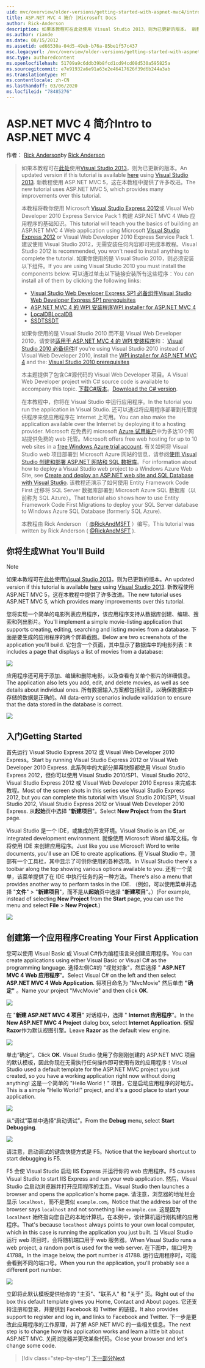 ```yaml
---
uid: mvc/overview/older-versions/getting-started-with-aspnet-mvc4/intro-to-aspnet-mvc-4
title: ASP.NET MVC 4 简介 |Microsoft Docs
author: Rick-Anderson
description: 如果本教程可在此处使用 Visual Studio 2013，则为已更新的版本。 新教程使用 ASP.NET MVC 5，它对 t 。
ms.author: riande
ms.date: 08/15/2012
ms.assetid: ed66530a-04d5-49eb-b76a-85be1f57c437
msc.legacyurl: /mvc/overview/older-versions/getting-started-with-aspnet-mvc4/intro-to-aspnet-mvc-4
msc.type: authoredcontent
ms.openlocfilehash: 51709a9c6ddb39b8fcd1cd94cd08d530a595825a
ms.sourcegitcommit: e7e91932a6e91a63e2e46417626f39d6b244a3ab
ms.translationtype: MT
ms.contentlocale: zh-CN
ms.lasthandoff: 03/06/2020
ms.locfileid: "78485276"
---
```

# <a name="intro-to-aspnet-mvc-4"></a><span data-ttu-id="51cea-104">ASP.NET MVC 4 简介</span><span class="sxs-lookup"><span data-stu-id="51cea-104">Intro to ASP.NET MVC 4</span></span>

<span data-ttu-id="51cea-105">作者： [Rick Anderson](https://twitter.com/RickAndMSFT)</span><span class="sxs-lookup"><span data-stu-id="51cea-105">by [Rick Anderson](https://twitter.com/RickAndMSFT)</span></span>

> <span data-ttu-id="51cea-106">如果本教程可在[此处](../../getting-started/introduction/getting-started.md)使用[Visual Studio 2013](https://my.visualstudio.com/Downloads?q=visual%20studio%202013)，则为已更新的版本。</span><span class="sxs-lookup"><span data-stu-id="51cea-106">An updated version if this tutorial is available [here](../../getting-started/introduction/getting-started.md) using [Visual Studio 2013](https://my.visualstudio.com/Downloads?q=visual%20studio%202013).</span></span> <span data-ttu-id="51cea-107">新教程使用 ASP.NET MVC 5，这在本教程中提供了许多改进。</span><span class="sxs-lookup"><span data-stu-id="51cea-107">The new tutorial uses ASP.NET MVC 5, which provides many improvements over this tutorial.</span></span>
>
> <span data-ttu-id="51cea-108">本教程将教你使用 Microsoft [Visual Studio Express 2012](https://www.microsoft.com/visualstudio/11/products/express)或 Visual Web Developer 2010 Express Service Pack 1 构建 ASP.NET MVC 4 Web 应用程序的基础知识。</span><span class="sxs-lookup"><span data-stu-id="51cea-108">This tutorial will teach you the basics of building an ASP.NET MVC 4 Web application using Microsoft [Visual Studio Express 2012](https://www.microsoft.com/visualstudio/11/products/express) or Visual Web Developer 2010 Express Service Pack 1.</span></span> <span data-ttu-id="51cea-109">建议使用 Visual Studio 2012，无需安装任何内容即可完成本教程。</span><span class="sxs-lookup"><span data-stu-id="51cea-109">Visual Studio 2012 is recommended, you won't need to install anything to complete the tutorial.</span></span> <span data-ttu-id="51cea-110">如果你使用的是 Visual Studio 2010，则必须安装以下组件。</span><span class="sxs-lookup"><span data-stu-id="51cea-110">If you are using Visual Studio 2010 you must install the components below.</span></span> <span data-ttu-id="51cea-111">可以通过单击以下链接安装所有这些程序：</span><span class="sxs-lookup"><span data-stu-id="51cea-111">You can install all of them by clicking the following links:</span></span>
>
> - [<span data-ttu-id="51cea-112">Visual Studio Web Developer Express SP1 必备组件</span><span class="sxs-lookup"><span data-stu-id="51cea-112">Visual Studio Web Developer Express SP1 prerequisites</span></span>](https://www.microsoft.com/web/gallery/install.aspx?appid=VWD2010SP1Pack)
> - [<span data-ttu-id="51cea-113">ASP.NET MVC 4 的 WPI 安装程序</span><span class="sxs-lookup"><span data-stu-id="51cea-113">WPI installer for ASP.NET MVC 4</span></span>](https://go.microsoft.com/fwlink/?LinkId=243392)
> - [<span data-ttu-id="51cea-114">LocalDB</span><span class="sxs-lookup"><span data-stu-id="51cea-114">LocalDB</span></span>](https://www.microsoft.com/web/gallery/install.aspx?appid=SQLLocalDBOnly_11_0)
> - [<span data-ttu-id="51cea-115">SSDT</span><span class="sxs-lookup"><span data-stu-id="51cea-115">SSDT</span></span>](https://blogs.msdn.com/b/rickandy/archive/2012/08/02/installing-and-using-sql-server-data-tools-ssdt-on-visual-studio-2010-and-vwd.aspx)
>
> <span data-ttu-id="51cea-116">如果你使用的是 Visual Studio 2010 而不是 Visual Web Developer 2010，请安装[适用于 ASP.NET MVC 4 的 WPI 安装程序](https://go.microsoft.com/fwlink/?LinkId=243392)和： [Visual Studio 2010 必备组件](https://www.microsoft.com/web/gallery/install.aspx?appsxml=&amp;appid=VS2010SP1Pack)</span><span class="sxs-lookup"><span data-stu-id="51cea-116">If you're using Visual Studio 2010 instead of Visual Web Developer 2010, install the [WPI installer for ASP.NET MVC 4](https://go.microsoft.com/fwlink/?LinkId=243392) and the: [Visual Studio 2010 prerequisites](https://www.microsoft.com/web/gallery/install.aspx?appsxml=&amp;appid=VS2010SP1Pack)</span></span>
>
> <span data-ttu-id="51cea-117">本主题提供了包含C#源代码的 Visual Web Developer 项目。</span><span class="sxs-lookup"><span data-stu-id="51cea-117">A Visual Web Developer project with C# source code is available to accompany this topic.</span></span> <span data-ttu-id="51cea-118">[下载C#版本](https://code.msdn.microsoft.com/Intro-to-ASPNET-MVC-4-61d0219d/file/114480/1/MvcMovie.zip)。</span><span class="sxs-lookup"><span data-stu-id="51cea-118">[Download the C# version](https://code.msdn.microsoft.com/Intro-to-ASPNET-MVC-4-61d0219d/file/114480/1/MvcMovie.zip).</span></span>
>
> <span data-ttu-id="51cea-119">在本教程中，你将在 Visual Studio 中运行应用程序。</span><span class="sxs-lookup"><span data-stu-id="51cea-119">In the tutorial you run the application in Visual Studio.</span></span> <span data-ttu-id="51cea-120">还可以通过将应用程序部署到托管提供程序来使应用程序在 Internet 上可用。</span><span class="sxs-lookup"><span data-stu-id="51cea-120">You can also make the application available over the Internet by deploying it to a hosting provider.</span></span> <span data-ttu-id="51cea-121">Microsoft 在免费的 microsoft [Azure 试用帐户](https://www.windowsazure.com/pricing/free-trial/?WT.mc_id=A443DD604)中为多达10个网站提供免费的 web 托管。</span><span class="sxs-lookup"><span data-stu-id="51cea-121">Microsoft offers free web hosting for up to 10 web sites in a [free Windows Azure trial account](https://www.windowsazure.com/pricing/free-trial/?WT.mc_id=A443DD604).</span></span> <span data-ttu-id="51cea-122">有关如何将 Visual Studio web 项目部署到 Microsoft Azure 网站的信息，请参阅[使用 Visual Studio 创建和部署 ASP.NET 网站和 SQL 数据库](https://docs.microsoft.com/dotnet/azure/)。</span><span class="sxs-lookup"><span data-stu-id="51cea-122">For information about how to deploy a Visual Studio web project to a Windows Azure Web Site, see [Create and deploy an ASP.NET web site and SQL Database with Visual Studio](https://docs.microsoft.com/dotnet/azure/).</span></span> <span data-ttu-id="51cea-123">该教程还演示了如何使用 Entity Framework Code First 迁移将 SQL Server 数据库部署到 Microsoft Azure SQL 数据库（以前称为 SQL Azure）。</span><span class="sxs-lookup"><span data-stu-id="51cea-123">That tutorial also shows how to use Entity Framework Code First Migrations to deploy your SQL Server database to Windows Azure SQL Database (formerly SQL Azure).</span></span>
>
> <span data-ttu-id="51cea-124">本教程由 Rick Anderson （ [@RickAndMSFT](https://twitter.com/#!/RickAndMSFT) ）编写。</span><span class="sxs-lookup"><span data-stu-id="51cea-124">This tutorial was written by Rick Anderson ( [@RickAndMSFT](https://twitter.com/#!/RickAndMSFT) ).</span></span>

## <a name="what-youll-build"></a><span data-ttu-id="51cea-125">你将生成</span><span class="sxs-lookup"><span data-stu-id="51cea-125">What You'll Build</span></span>

> [!NOTE]
> <span data-ttu-id="51cea-126">如果本教程可在[此处](../../getting-started/introduction/getting-started.md)使用[Visual Studio 2013](https://my.visualstudio.com/Downloads?q=visual%20studio%202013)，则为已更新的版本。</span><span class="sxs-lookup"><span data-stu-id="51cea-126">An updated version if this tutorial is available [here](../../getting-started/introduction/getting-started.md) using [Visual Studio 2013](https://my.visualstudio.com/Downloads?q=visual%20studio%202013).</span></span> <span data-ttu-id="51cea-127">新教程使用 ASP.NET MVC 5，这在本教程中提供了许多改进。</span><span class="sxs-lookup"><span data-stu-id="51cea-127">The new tutorial uses ASP.NET MVC 5, which provides many improvements over this tutorial.</span></span>

<span data-ttu-id="51cea-128">您将实现一个简单的电影列表应用程序，该应用程序支持从数据库创建、编辑、搜索和列出影片。</span><span class="sxs-lookup"><span data-stu-id="51cea-128">You'll implement a simple movie-listing application that supports creating, editing, searching and listing movies from a database.</span></span> <span data-ttu-id="51cea-129">下面是要生成的应用程序的两个屏幕截图。</span><span class="sxs-lookup"><span data-stu-id="51cea-129">Below are two screenshots of the application you'll build.</span></span> <span data-ttu-id="51cea-130">它包含一个页面，其中显示了数据库中的电影列表：</span><span class="sxs-lookup"><span data-stu-id="51cea-130">It includes a page that displays a list of movies from a database:</span></span>

![](intro-to-aspnet-mvc-4/_static/image1.png)

<span data-ttu-id="51cea-131">应用程序还可用于添加、编辑和删除电影，以及查看有关单个影片的详细信息。</span><span class="sxs-lookup"><span data-stu-id="51cea-131">The application also lets you add, edit, and delete movies, as well as see details about individual ones.</span></span> <span data-ttu-id="51cea-132">所有数据输入方案都包括验证，以确保数据库中存储的数据是正确的。</span><span class="sxs-lookup"><span data-stu-id="51cea-132">All data-entry scenarios include validation to ensure that the data stored in the database is correct.</span></span>

![](intro-to-aspnet-mvc-4/_static/image2.png)

## <a name="getting-started"></a><span data-ttu-id="51cea-133">入门</span><span class="sxs-lookup"><span data-stu-id="51cea-133">Getting Started</span></span>

<span data-ttu-id="51cea-134">首先运行 Visual Studio Express 2012 或 Visual Web Developer 2010 Express。</span><span class="sxs-lookup"><span data-stu-id="51cea-134">Start by running Visual Studio Express 2012 or Visual Web Developer 2010 Express.</span></span> <span data-ttu-id="51cea-135">此系列中的大部分屏幕快照都使用 Visual Studio Express 2012，但你可以使用 Visual Studio 2010/SP1、Visual Studio 2012、Visual Studio Express 2012 或 Visual Web Developer 2010 Express 来完成本教程。</span><span class="sxs-lookup"><span data-stu-id="51cea-135">Most of the screen shots in this series use Visual Studio Express 2012, but you can complete this tutorial with Visual Studio 2010/SP1, Visual Studio 2012, Visual Studio Express 2012 or Visual Web Developer 2010 Express.</span></span> <span data-ttu-id="51cea-136">从**起始**页中选择 "**新建项目**"。</span><span class="sxs-lookup"><span data-stu-id="51cea-136">Select **New Project** from the **Start** page.</span></span>

<span data-ttu-id="51cea-137">Visual Studio 是一个 IDE，或集成的开发环境。</span><span class="sxs-lookup"><span data-stu-id="51cea-137">Visual Studio is an IDE, or integrated development environment.</span></span> <span data-ttu-id="51cea-138">就像使用 Microsoft Word 编写文档，你将使用 IDE 来创建应用程序。</span><span class="sxs-lookup"><span data-stu-id="51cea-138">Just like you use Microsoft Word to write documents, you'll use an IDE to create applications.</span></span> <span data-ttu-id="51cea-139">在 Visual Studio 中，顶部有一个工具栏，其中显示了可供你使用的各种选项。</span><span class="sxs-lookup"><span data-stu-id="51cea-139">In Visual Studio there's a toolbar along the top showing various options available to you.</span></span> <span data-ttu-id="51cea-140">还有一个菜单，该菜单提供了在 IDE 中执行任务的另一种方法。</span><span class="sxs-lookup"><span data-stu-id="51cea-140">There's also a menu that provides another way to perform tasks in the IDE.</span></span> <span data-ttu-id="51cea-141">（例如，可以使用菜单并选择 "**文件**" &gt; "**新建项目**"，而不是从**起始**页中选择 "**新建项目**"。）</span><span class="sxs-lookup"><span data-stu-id="51cea-141">(For example, instead of selecting **New Project** from the **Start** page, you can use the menu and select **File** &gt; **New Project**.)</span></span>

![](intro-to-aspnet-mvc-4/_static/image3.png)

## <a name="creating-your-first-application"></a><span data-ttu-id="51cea-142">创建第一个应用程序</span><span class="sxs-lookup"><span data-stu-id="51cea-142">Creating Your First Application</span></span>

<span data-ttu-id="51cea-143">您可以使用 Visual Basic 或 Visual C#作为编程语言来创建应用程序。</span><span class="sxs-lookup"><span data-stu-id="51cea-143">You can create applications using either Visual Basic or Visual C# as the programming language.</span></span> <span data-ttu-id="51cea-144">选择左侧C#的 "视觉对象"，然后选择 " **ASP.NET MVC 4 Web 应用程序**"。</span><span class="sxs-lookup"><span data-stu-id="51cea-144">Select Visual C# on the left and then select **ASP.NET MVC 4 Web Application**.</span></span> <span data-ttu-id="51cea-145">将项目命名为 &quot;MvcMovie&quot; 然后单击 **"确定"** 。</span><span class="sxs-lookup"><span data-stu-id="51cea-145">Name your project &quot;MvcMovie&quot; and then click **OK**.</span></span>

![](intro-to-aspnet-mvc-4/_static/image4.png)

<span data-ttu-id="51cea-146">在 "**新建 ASP.NET MVC 4 项目**" 对话框中，选择 " **Internet 应用程序**"。</span><span class="sxs-lookup"><span data-stu-id="51cea-146">In the **New ASP.NET MVC 4 Project** dialog box, select **Internet Application**.</span></span> <span data-ttu-id="51cea-147">保留**Razor**作为默认视图引擎。</span><span class="sxs-lookup"><span data-stu-id="51cea-147">Leave **Razor** as the default view engine.</span></span>

![](intro-to-aspnet-mvc-4/_static/image5.png)

<span data-ttu-id="51cea-148">单击“确定”。</span><span class="sxs-lookup"><span data-stu-id="51cea-148">Click **OK**.</span></span> <span data-ttu-id="51cea-149">Visual Studio 使用了你刚刚创建的 ASP.NET MVC 项目的默认模板，因此你现在无需执行任何操作即可使用有效的应用程序！</span><span class="sxs-lookup"><span data-stu-id="51cea-149">Visual Studio used a default template for the ASP.NET MVC project you just created, so you have a working application right now without doing anything!</span></span> <span data-ttu-id="51cea-150">这是一个简单的 &quot;Hello World！&quot; 项目，它是启动应用程序的好地方。</span><span class="sxs-lookup"><span data-stu-id="51cea-150">This is a simple &quot;Hello World!&quot; project, and it's a good place to start your application.</span></span>

![](intro-to-aspnet-mvc-4/_static/image6.png)

<span data-ttu-id="51cea-151">从“调试”菜单中选择“启动调试”。</span><span class="sxs-lookup"><span data-stu-id="51cea-151">From the **Debug** menu, select **Start Debugging**.</span></span>

![](intro-to-aspnet-mvc-4/_static/image7.png)

<span data-ttu-id="51cea-152">请注意，启动调试的键盘快捷方式是 F5。</span><span class="sxs-lookup"><span data-stu-id="51cea-152">Notice that the keyboard shortcut to start debugging is F5.</span></span>

<span data-ttu-id="51cea-153">F5 会使 Visual Studio 启动 IIS Express 并运行你的 web 应用程序。</span><span class="sxs-lookup"><span data-stu-id="51cea-153">F5 causes Visual Studio to start IIS Express and run your web application.</span></span> <span data-ttu-id="51cea-154">然后，Visual Studio 会启动浏览器并打开应用程序的主页。</span><span class="sxs-lookup"><span data-stu-id="51cea-154">Visual Studio then launches a browser and opens the application's home page.</span></span> <span data-ttu-id="51cea-155">请注意，浏览器的地址栏会显示 `localhost`，而不是类似 `example.com`。</span><span class="sxs-lookup"><span data-stu-id="51cea-155">Notice that the address bar of the browser says `localhost` and not something like `example.com`.</span></span> <span data-ttu-id="51cea-156">这是因为 `localhost` 始终指向您自己的本地计算机，在本例中，该计算机运行刚构建的应用程序。</span><span class="sxs-lookup"><span data-stu-id="51cea-156">That's because `localhost` always points to your own local computer, which in this case is running the application you just built.</span></span> <span data-ttu-id="51cea-157">当 Visual Studio 运行 web 项目时，会将随机端口用于 web 服务器。</span><span class="sxs-lookup"><span data-stu-id="51cea-157">When Visual Studio runs a web project, a random port is used for the web server.</span></span> <span data-ttu-id="51cea-158">在下图中，端口号为41788。</span><span class="sxs-lookup"><span data-stu-id="51cea-158">In the image below, the port number is 41788.</span></span> <span data-ttu-id="51cea-159">运行应用程序时，可能会看到不同的端口号。</span><span class="sxs-lookup"><span data-stu-id="51cea-159">When you run the application, you'll probably see a different port number.</span></span>

![](intro-to-aspnet-mvc-4/_static/image8.png)

<span data-ttu-id="51cea-160">立即将此默认模板提供给你的 "主页"、"联系人" 和 "关于" 页。</span><span class="sxs-lookup"><span data-stu-id="51cea-160">Right out of the box this default template gives you Home, Contact and About pages.</span></span> <span data-ttu-id="51cea-161">它还支持注册和登录，并提供到 Facebook 和 Twitter 的链接。</span><span class="sxs-lookup"><span data-stu-id="51cea-161">It also provides support to register and log in, and links to Facebook and Twitter.</span></span> <span data-ttu-id="51cea-162">下一步是更改此应用程序的工作原理，并了解 ASP.NET MVC 的一些相关信息。</span><span class="sxs-lookup"><span data-stu-id="51cea-162">The next step is to change how this application works and learn a little bit about ASP.NET MVC.</span></span> <span data-ttu-id="51cea-163">关闭浏览器并更改某些代码。</span><span class="sxs-lookup"><span data-stu-id="51cea-163">Close your browser and let's change some code.</span></span>

> [!div class="step-by-step"]
> [<span data-ttu-id="51cea-164">下一部分</span><span class="sxs-lookup"><span data-stu-id="51cea-164">Next</span></span>](adding-a-controller.md)
